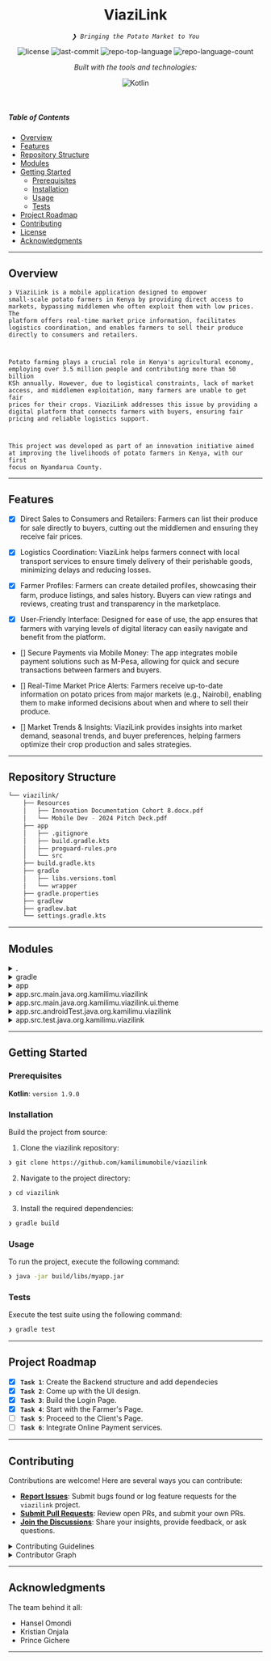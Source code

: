 <p align="center">
    <h1 align="center">ViaziLink</h1>
</p>
<p align="center">
    <em><code>❯ <i>Bringing the Potato Market to You</i></code></em>
</p>
<p align="center">
	<img src="https://img.shields.io/github/license/kamilimumobile/viazilink?style=flat&logo=opensourceinitiative&logoColor=white&color=0080ff" alt="license">
	<img src="https://img.shields.io/github/last-commit/kamilimumobile/viazilink?style=flat&logo=git&logoColor=white&color=0080ff" alt="last-commit">
	<img src="https://img.shields.io/github/languages/top/kamilimumobile/viazilink?style=flat&color=0080ff" alt="repo-top-language">
	<img src="https://img.shields.io/github/languages/count/kamilimumobile/viazilink?style=flat&color=0080ff" alt="repo-language-count">
</p>
<p align="center">
		<em>Built with the tools and technologies:</em>
</p>
<p align="center">
	<img src="https://img.shields.io/badge/Kotlin-7F52FF.svg?style=flat&logo=Kotlin&logoColor=white" alt="Kotlin">
</p>

<br>

#####  Table of Contents

- [ Overview](#-overview)
- [ Features](#-features)
- [ Repository Structure](#-repository-structure)
- [ Modules](#-modules)
- [ Getting Started](#-getting-started)
    - [ Prerequisites](#-prerequisites)
    - [ Installation](#-installation)
    - [ Usage](#-usage)
    - [ Tests](#-tests)
- [ Project Roadmap](#-project-roadmap)
- [ Contributing](#-contributing)
- [ License](#-license)
- [ Acknowledgments](#-acknowledgments)

---

##  Overview

<code>❯ ViaziLink is a mobile application designed to empower small-scale potato farmers in Kenya by providing direct access to markets, bypassing middlemen who often exploit them with low prices. The platform offers real-time market price information, facilitates logistics coordination, and enables farmers to sell their produce directly to consumers and retailers.

Potato farming plays a crucial role in Kenya's agricultural economy, employing over 3.5 million people and contributing more than 50 billion KSh annually. However, due to logistical constraints, lack of market access, and middlemen exploitation, many farmers are unable to get fair prices for their crops. ViaziLink addresses this issue by providing a digital platform that connects farmers with buyers, ensuring fair pricing and reliable logistics support.

This project was developed as part of an innovation initiative aimed at improving the livelihoods of potato farmers in Kenya, with our first focus on Nyandarua County.</code>

---

##  Features

- [X] Direct Sales to Consumers and Retailers: Farmers can list their produce for sale directly to buyers, cutting out the middlemen and ensuring they receive fair prices.

- [X] Logistics Coordination: ViaziLink helps farmers connect with local transport services to ensure timely delivery of their perishable goods, minimizing delays and reducing losses.

- [X] Farmer Profiles: Farmers can create detailed profiles, showcasing their farm, produce listings, and sales history. Buyers can view ratings and reviews, creating trust and transparency in the marketplace.

- [X] User-Friendly Interface: Designed for ease of use, the app ensures that farmers with varying levels of digital literacy can easily navigate and benefit from the platform.

- [] Secure Payments via Mobile Money: The app integrates mobile payment solutions such as M-Pesa, allowing for quick and secure transactions between farmers and buyers.

- [] Real-Time Market Price Alerts: Farmers receive up-to-date information on potato prices from major markets (e.g., Nairobi), enabling them to make informed decisions about when and where to sell their produce.

- [] Market Trends & Insights: ViaziLink provides insights into market demand, seasonal trends, and buyer preferences, helping farmers optimize their crop production and sales strategies.

---

##  Repository Structure

```sh
└── viazilink/
    ├── Resources
    │   ├── Innovation Documentation Cohort 8.docx.pdf
    │   └── Mobile Dev - 2024 Pitch Deck.pdf
    ├── app
    │   ├── .gitignore
    │   ├── build.gradle.kts
    │   ├── proguard-rules.pro
    │   └── src
    ├── build.gradle.kts
    ├── gradle
    │   ├── libs.versions.toml
    │   └── wrapper
    ├── gradle.properties
    ├── gradlew
    ├── gradlew.bat
    └── settings.gradle.kts
```

---

##  Modules

<details closed><summary>.</summary>

| File | Summary |
| --- | --- |
| [gradlew.bat](https://github.com/kamilimumobile/viazilink/blob/main/gradlew.bat) | <code>❯ REPLACE-ME</code> |
| [build.gradle.kts](https://github.com/kamilimumobile/viazilink/blob/main/build.gradle.kts) | <code>❯ REPLACE-ME</code> |
| [settings.gradle.kts](https://github.com/kamilimumobile/viazilink/blob/main/settings.gradle.kts) | <code>❯ REPLACE-ME</code> |

</details>

<details closed><summary>gradle</summary>

| File | Summary |
| --- | --- |
| [libs.versions.toml](https://github.com/kamilimumobile/viazilink/blob/main/gradle/libs.versions.toml) | <code>❯ REPLACE-ME</code> |

</details>

<details closed><summary>app</summary>

| File | Summary |
| --- | --- |
| [build.gradle.kts](https://github.com/kamilimumobile/viazilink/blob/main/app/build.gradle.kts) | <code>❯ REPLACE-ME</code> |
| [proguard-rules.pro](https://github.com/kamilimumobile/viazilink/blob/main/app/proguard-rules.pro) | <code>❯ REPLACE-ME</code> |

</details>

<details closed><summary>app.src.main.java.org.kamilimu.viazilink</summary>

| File | Summary |
| --- | --- |
| [MainActivity.kt](https://github.com/kamilimumobile/viazilink/blob/main/app/src/main/java/org/kamilimu/viazilink/MainActivity.kt) | <code>❯ REPLACE-ME</code> |

</details>

<details closed><summary>app.src.main.java.org.kamilimu.viazilink.ui.theme</summary>

| File | Summary |
| --- | --- |
| [Theme.kt](https://github.com/kamilimumobile/viazilink/blob/main/app/src/main/java/org/kamilimu/viazilink/ui/theme/Theme.kt) | <code>❯ REPLACE-ME</code> |
| [Type.kt](https://github.com/kamilimumobile/viazilink/blob/main/app/src/main/java/org/kamilimu/viazilink/ui/theme/Type.kt) | <code>❯ REPLACE-ME</code> |
| [Color.kt](https://github.com/kamilimumobile/viazilink/blob/main/app/src/main/java/org/kamilimu/viazilink/ui/theme/Color.kt) | <code>❯ REPLACE-ME</code> |

</details>

<details closed><summary>app.src.androidTest.java.org.kamilimu.viazilink</summary>

| File | Summary |
| --- | --- |
| [ExampleInstrumentedTest.kt](https://github.com/kamilimumobile/viazilink/blob/main/app/src/androidTest/java/org/kamilimu/viazilink/ExampleInstrumentedTest.kt) | <code>❯ REPLACE-ME</code> |

</details>

<details closed><summary>app.src.test.java.org.kamilimu.viazilink</summary>

| File | Summary |
| --- | --- |
| [ExampleUnitTest.kt](https://github.com/kamilimumobile/viazilink/blob/main/app/src/test/java/org/kamilimu/viazilink/ExampleUnitTest.kt) | <code>❯ REPLACE-ME</code> |

</details>

---

##  Getting Started

###  Prerequisites

**Kotlin**: `version 1.9.0`

###  Installation

Build the project from source:

1. Clone the viazilink repository:
```sh
❯ git clone https://github.com/kamilimumobile/viazilink
```

2. Navigate to the project directory:
```sh
❯ cd viazilink
```

3. Install the required dependencies:
```sh
❯ gradle build
```

###  Usage

To run the project, execute the following command:

```sh
❯ java -jar build/libs/myapp.jar
```

###  Tests

Execute the test suite using the following command:

```sh
❯ gradle test
```

---

##  Project Roadmap

- [X] **`Task 1`**: Create the Backend structure and add dependecies
- [x] **`Task 2`**: Come up with the UI design.
- [x] **`Task 3`**: Build the Login Page.
- [x] **`Task 4`**: Start with the Farmer's Page.
- [ ] **`Task 5`**: Proceed to the Client's Page.
- [ ] **`Task 6`**: Integrate Online Payment services.

---

##  Contributing

Contributions are welcome! Here are several ways you can contribute:

- **[Report Issues](https://github.com/kamilimumobile/viazilink/issues)**: Submit bugs found or log feature requests for the `viazilink` project.
- **[Submit Pull Requests](https://github.com/kamilimumobile/viazilink/blob/main/CONTRIBUTING.md)**: Review open PRs, and submit your own PRs.
- **[Join the Discussions](https://github.com/kamilimumobile/viazilink/discussions)**: Share your insights, provide feedback, or ask questions.

<details closed>
<summary>Contributing Guidelines</summary>

1. **Fork the Repository**: Start by forking the project repository to your github account.
2. **Clone Locally**: Clone the forked repository to your local machine using a git client.
   ```sh
   git clone https://github.com/kamilimumobile/viazilink
   ```
3. **Create a New Branch**: Always work on a new branch, giving it a descriptive name.
   ```sh
   git checkout -b new-feature-x
   ```
4. **Make Your Changes**: Develop and test your changes locally.
5. **Commit Your Changes**: Commit with a clear message describing your updates.
   ```sh
   git commit -m 'Implemented new feature x.'
   ```
6. **Push to github**: Push the changes to your forked repository.
   ```sh
   git push origin new-feature-x
   ```
7. **Submit a Pull Request**: Create a PR against the original project repository. Clearly describe the changes and their motivations.
8. **Review**: Once your PR is reviewed and approved, it will be merged into the main branch. Congratulations on your contribution!
</details>

<details closed>
<summary>Contributor Graph</summary>
<br>
<p align="left">
   <a href="https://github.com{/kamilimumobile/viazilink/}graphs/contributors">
      <img src="https://contrib.rocks/image?repo=kamilimumobile/viazilink">
   </a>
</p>
</details>

---

##  Acknowledgments
The team behind it all:
- Hansel Omondi
- Kristian Onjala
- Prince Gichere

---
